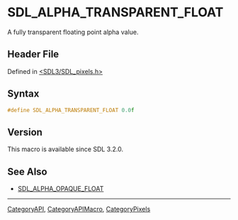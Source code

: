 # SDL_ALPHA_TRANSPARENT_FLOAT

A fully transparent floating point alpha value.

## Header File

Defined in [<SDL3/SDL_pixels.h>](https://github.com/libsdl-org/SDL/blob/main/include/SDL3/SDL_pixels.h)

## Syntax

```c
#define SDL_ALPHA_TRANSPARENT_FLOAT 0.0f
```

## Version

This macro is available since SDL 3.2.0.

## See Also

- [SDL_ALPHA_OPAQUE_FLOAT](SDL_ALPHA_OPAQUE_FLOAT)

----
[CategoryAPI](CategoryAPI), [CategoryAPIMacro](CategoryAPIMacro), [CategoryPixels](CategoryPixels)

